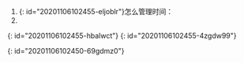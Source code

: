 1. {: id="20201106102455-eljoblr"}怎么管理时间：
2.
{: id="20201106102455-hbalwct"}
{: id="20201106102455-4zgdw99"}

{: id="20201106102450-69gdmz0"}
